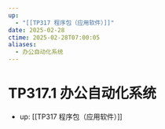 ```yaml
---
up:
  - "[[TP317 程序包（应用软件）]]"
date: 2025-02-28
ctime: 2025-02-28T07:00:05
aliases:
  - 办公自动化系统
---
```


# TP317.1 办公自动化系统

- up: [[TP317 程序包（应用软件）]]
